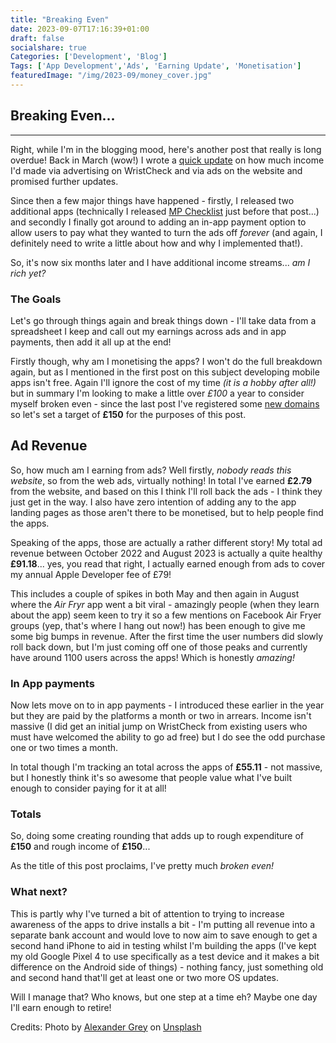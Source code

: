 ```yaml
---
title: "Breaking Even"
date: 2023-09-07T17:16:39+01:00
draft: false
socialshare: true
Categories: ['Development', 'Blog']
Tags: ['App Development','Ads', 'Earning Update', 'Monetisation']
featuredImage: "/img/2023-09/money_cover.jpg"
---
```


## Breaking Even...
---

Right, while I'm in the blogging mood, here's another post that really is long overdue! Back in March (wow!) I wrote a [quick update](/posts/the_millionaire_life/) on how much income I'd made via advertising on WristCheck and via ads on the website and promised further updates.

Since then a few major things have happened - firstly, I released two additional apps (technically I released [MP Checklist](/posts/new_app_mp_checklist/) just before that post...) and secondly I finally got around to adding an in-app payment option to allow users to pay what they wanted to turn the ads off _forever_ (and again, I definitely need to write a little about how and why I implemented that!).

So, it's now six months later and I have additional income streams... _am I rich yet?_

### The Goals

Let's go through things again and break things down - I'll take data from a spreadsheet I keep and call out my earnings across ads and in app payments, then add it all up at the end!

Firstly though, why am I monetising the apps? I won't do the full breakdown again, but as I mentioned in the first post on this subject developing mobile apps isn't free.
Again I'll ignore the cost of my time _(it is a hobby after all!)_ but in summary I'm looking to make a little over _£100_ a year to consider myself broken even - since the last post I've registered some [new domains](/posts/self_promotion/) so let's set a target of **£150** for the purposes of this post.

## Ad Revenue

So, how much am I earning from ads? Well firstly, _nobody reads this website_, so from the web ads, virtually nothing! In total I've earned **£2.79** from the website, and based on this I think I'll roll back the ads - I think they just get in the way. I also have zero intention of adding any to the app landing pages as those aren't there to be monetised, but to help people find the apps.

Speaking of the apps, those are actually a rather different story! My total ad revenue between October 2022 and August 2023 is actually a quite healthy **£91.18**... yes, you read that right, I actually earned enough from ads to cover my annual Apple Developer fee of £79!

This includes a couple of spikes in both May and then again in August where the _Air Fryr_ app went a bit viral - amazingly people (when they learn about the app) seem keen to try it so a few mentions on Facebook Air Fryer groups (yep, that's where I hang out now!) has been enough to give me some big bumps in revenue.
After the first time the user numbers did slowly roll back down, but I'm just coming off one of those peaks and currently have around 1100 users across the apps! Which is honestly _amazing!_

### In App payments

Now lets move on to in app payments - I introduced these earlier in the year but they are paid by the platforms a month or two in arrears. Income isn't massive (I did get an initial jump on WristCheck from existing users who must have welcomed the ability to go ad free) but I do see the odd purchase one or two times a month.

In total though I'm tracking an total across the apps of **£55.11** - not massive, but I honestly think it's so awesome that people value what I've built enough to consider paying for it at all!

### Totals

So, doing some creating rounding that adds up to rough expenditure of **£150** and rough income of **£150**...

As the title of this post proclaims, I've pretty much _broken even!_

### What next?

This is partly why I've turned a bit of attention to trying to increase awareness of the apps to drive installs a bit - I'm putting all revenue into a separate bank account and would love to now aim to save enough to get a second hand iPhone to aid in testing whilst I'm building the apps (I've kept my old Google Pixel 4 to use specifically as a test device and it makes a bit difference on the Android side of things) - nothing fancy, just something old and second hand that'll get at least one or two more OS updates.

Will I manage that? Who knows, but one step at a time eh? Maybe one day I'll earn enough to retire!

Credits: Photo by <a href="https://unsplash.com/@sharonmccutcheon?utm_source=unsplash&utm_medium=referral&utm_content=creditCopyText">Alexander Grey</a> on <a href="https://unsplash.com/photos/8lnbXtxFGZw?utm_source=unsplash&utm_medium=referral&utm_content=creditCopyText">Unsplash</a>
